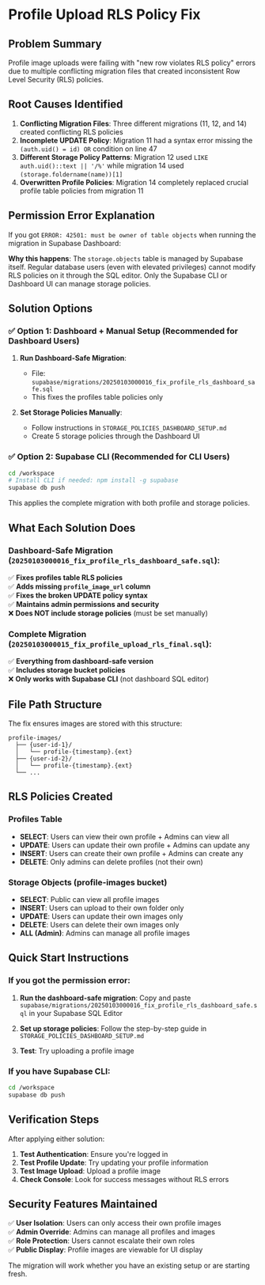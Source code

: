 # Profile Upload RLS Policy Fix

## Problem Summary

Profile image uploads were failing with "new row violates RLS policy" errors due to multiple conflicting migration files that created inconsistent Row Level Security (RLS) policies.

## Root Causes Identified

1. **Conflicting Migration Files**: Three different migrations (11, 12, and 14) created conflicting RLS policies
2. **Incomplete UPDATE Policy**: Migration 11 had a syntax error missing the `(auth.uid() = id) OR` condition on line 47
3. **Different Storage Policy Patterns**: Migration 12 used `LIKE auth.uid()::text || '/%'` while migration 14 used `(storage.foldername(name))[1]`
4. **Overwritten Profile Policies**: Migration 14 completely replaced crucial profile table policies from migration 11

## Permission Error Explanation

If you got `ERROR: 42501: must be owner of table objects` when running the migration in Supabase Dashboard:

**Why this happens**: The `storage.objects` table is managed by Supabase itself. Regular database users (even with elevated privileges) cannot modify RLS policies on it through the SQL editor. Only the Supabase CLI or Dashboard UI can manage storage policies.

## Solution Options

### ✅ Option 1: Dashboard + Manual Setup (Recommended for Dashboard Users)

1. **Run Dashboard-Safe Migration**: 
   - File: `supabase/migrations/20250103000016_fix_profile_rls_dashboard_safe.sql`
   - This fixes the profiles table policies only

2. **Set Storage Policies Manually**: 
   - Follow instructions in `STORAGE_POLICIES_DASHBOARD_SETUP.md`
   - Create 5 storage policies through the Dashboard UI

### ✅ Option 2: Supabase CLI (Recommended for CLI Users)

```bash
cd /workspace
# Install CLI if needed: npm install -g supabase
supabase db push
```

This applies the complete migration with both profile and storage policies.

## What Each Solution Does

### Dashboard-Safe Migration (`20250103000016_fix_profile_rls_dashboard_safe.sql`):
✅ **Fixes profiles table RLS policies**  
✅ **Adds missing `profile_image_url` column**  
✅ **Fixes the broken UPDATE policy syntax**  
✅ **Maintains admin permissions and security**  
❌ **Does NOT include storage policies** (must be set manually)

### Complete Migration (`20250103000015_fix_profile_upload_rls_final.sql`):
✅ **Everything from dashboard-safe version**  
✅ **Includes storage bucket policies**  
❌ **Only works with Supabase CLI** (not dashboard SQL editor)

## File Path Structure

The fix ensures images are stored with this structure:
```
profile-images/
  ├── {user-id-1}/
  │   └── profile-{timestamp}.{ext}
  ├── {user-id-2}/
  │   └── profile-{timestamp}.{ext}
  └── ...
```

## RLS Policies Created

### Profiles Table
- **SELECT**: Users can view their own profile + Admins can view all
- **UPDATE**: Users can update their own profile + Admins can update any
- **INSERT**: Users can create their own profile + Admins can create any
- **DELETE**: Only admins can delete profiles (not their own)

### Storage Objects (profile-images bucket)
- **SELECT**: Public can view all profile images
- **INSERT**: Users can upload to their own folder only
- **UPDATE**: Users can update their own images only
- **DELETE**: Users can delete their own images only
- **ALL (Admin)**: Admins can manage all profile images

## Quick Start Instructions

### If you got the permission error:

1. **Run the dashboard-safe migration**: Copy and paste `supabase/migrations/20250103000016_fix_profile_rls_dashboard_safe.sql` in your Supabase SQL Editor

2. **Set up storage policies**: Follow the step-by-step guide in `STORAGE_POLICIES_DASHBOARD_SETUP.md`

3. **Test**: Try uploading a profile image

### If you have Supabase CLI:

```bash
cd /workspace
supabase db push
```

## Verification Steps

After applying either solution:

1. **Test Authentication**: Ensure you're logged in
2. **Test Profile Update**: Try updating your profile information  
3. **Test Image Upload**: Upload a profile image
4. **Check Console**: Look for success messages without RLS errors

## Security Features Maintained

✅ **User Isolation**: Users can only access their own profile images  
✅ **Admin Override**: Admins can manage all profiles and images  
✅ **Role Protection**: Users cannot escalate their own roles  
✅ **Public Display**: Profile images are viewable for UI display  

The migration will work whether you have an existing setup or are starting fresh.